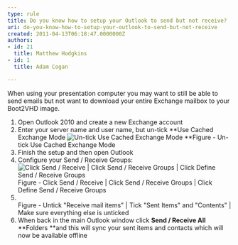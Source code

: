 ```yaml
---
type: rule
title: Do you know how to setup your Outlook to send but not receive?
uri: do-you-know-how-to-setup-your-outlook-to-send-but-not-receive
created: 2011-04-13T06:18:47.0000000Z
authors:
- id: 21
  title: Matthew Hodgkins
- id: 1
  title: Adam Cogan

---
```


 When using your presentation computer you may want to still be able to send emails but not want to download your entire Exchange mailbox to your Boot2VHD image.<br> 
1. Open Outlook 2010 and create a new Exchange account
2. Enter your server name and user name, but un-tick **Use Cached Exchange Mode
![Un-tick Use Cached Exchange Mode](/ITAndNetworking/RulesToBetterPresentationPCs/PublishingImages/fig3-untickcached.png)
**Figure - Un-tick Use Cached Exchange Mode
3. Finish the setup and then open Outlook
4. Configure your Send / Receive Groups:
![Click Send / Receive | Click Send / Receive Groups | Click Define Send / Receive Groups](/ITAndNetworking/RulesToBetterPresentationPCs/PublishingImages/fig4-editaccounts.png) Figure - Click Send / Receive | Click Send / Receive Groups | Click Define Send / Receive Groups
5. <br>    Figure - Untick "Receive mail items" | Tick "Sent Items" and "Contents" | Make sure everything else is unticked
6. When back in the main Outlook window click **Send / Receive All** **Folders **and this will sync your sent items and contacts which will now be available offline


